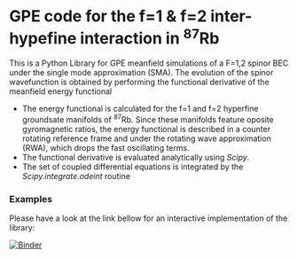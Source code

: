 # GPE code for the f=1 & f=2 inter-hypefine interaction in <sup>87</sup>Rb

This is a Python Library for GPE meanfield simulations of a F=1,2 spinor BEC under the single mode approximation (SMA). The evolution of the spinor wavefunction is obtained by performing the functional derivative of the meanfield energy functional 
* The energy functional is calculated for the f=1 and f=2 hyperfine groundsate manifolds of <sup>87</sup>Rb. Since these manifolds feature oposite gyromagnetic ratios, the energy functional is described in a counter rotating reference frame and under the rotating wave approximation (RWA), which drops the fast oscillating terms.  
* The functional derivative is evaluated analytically using _Scipy_.
* The set of coupled differential equations is integrated by the _Scipy.integrate.odeint_ routine

### Examples
Please have a look at the link bellow for an interactive implementation of the library:

[![Binder](https://mybinder.org/badge_logo.svg)](https://mybinder.org/v2/gh/gkpau/GPE_SMA_F12/master?filepath=GPE%20SMA%20F1F2%20example.ipynb)




